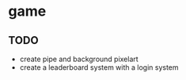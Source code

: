 # game
## TODO
* create pipe and background pixelart
* create a leaderboard system with a login system
